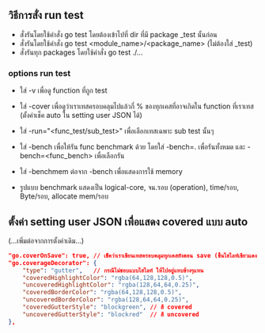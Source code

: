 ## วิธีการสั่ง run test
- สั่งรันโดยใช้คำสั่ง go test โดยต้องเข้าไปที่ dir ที่มี package _test นั้นก่อน
- สั่งรันโดยใช้คำสั่ง go test <module_name>/<package_name> (ไม่ต้องใส่ _test)
- สั่งรันทุก packages โดยใช้คำสั่ง go test ./...

### options run test
- ใส่ -v เพื่อดู function ที่ถูก test
- ใส่ -cover เพื่อดูว่าเราเทสครอบคลุมไปแล้วกี่ % ของทุกเคสที่อาจเกิดใน function ที่เราเทส (ตั้งค่าเช็ค auto ใน setting user JSON ได้)
- ใส่ -run="<func_test/sub_test>" เพื่อเลือกเทสเฉพาะ sub test นั้นๆ

- ใส่ -bench เพื่อให้รัน func benchmark ด้วย โดยใส่ -bench=. เพื่อรันทั้งหมด และ -bench=<func_bench> เพื่อเลือกรัน
- ใส่ -benchmem ต่อจาก -bench เพื่อแสดงการใช้ memory
- รูปแบบ benchmark แสดงเป็น logical-core, จน.รอบ (operation), time/รอบ, Byte/รอบ, allocate mem/รอบ


## ตั้งค่า setting user JSON เพื่อแสดง covered แบบ auto

(...เพิ่มต่อจากการตั้งค่าเดิม...)
```json
"go.coverOnSave": true, // เช็คว่าเราเขียนเทสครอบคลุมทุกเคสยังตอน save (ขึ้นไฮไลท์เขียวแดง)
"go.coverageDecorator": {   
    "type": "gutter",   // กรณีไม่ชอบแบบไฮไลท์ ให้ไปอยู่แทบข้างๆแทน
    "coveredHighlightColor": "rgba(64,128,128,0.5)",
    "uncoveredHighlightColor": "rgba(128,64,64,0.25)",
    "coveredBorderColor": "rgba(64,128,128,0.5)",
    "uncoveredBorderColor": "rgba(128,64,64,0.25)",
    "coveredGutterStyle": "blockgreen", // สี covered
    "uncoveredGutterStyle": "blockred"  // สี uncovered
},
```
